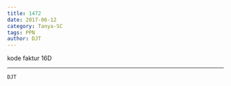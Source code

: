 ```yaml
---
title: 1472
date: 2017-06-12
category: Tanya-SC
tags: PPN
author: DJT
---
```


kode faktur 16D

---



`DJT`
